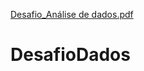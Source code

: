 [Desafio_Análise de dados.pdf](https://github.com/Meire-Rosa/DesafioDados/files/8800924/Desafio_Analise.de.dados.pdf)
# DesafioDados
